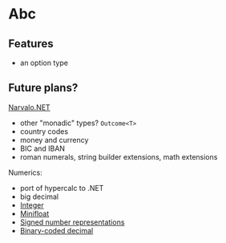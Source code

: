 # Abc

Features
--------

- an option type

Future plans?
-------------

[Narvalo.NET](https://github.com/chtoucas/Narvalo.NET)
- other "monadic" types? `Outcome<T>`
- country codes
- money and currency
- BIC and IBAN
- roman numerals, string builder extensions, math extensions

Numerics:
- port of hypercalc to .NET
- big decimal
- [Integer](https://en.wikipedia.org/wiki/Integer_(computer_science))
- [Minifloat](https://en.wikipedia.org/wiki/Minifloat)
- [Signed number representations](https://en.wikipedia.org/wiki/Signed_number_representations)
- [Binary-coded decimal](https://en.wikipedia.org/wiki/Binary-coded_decimal)